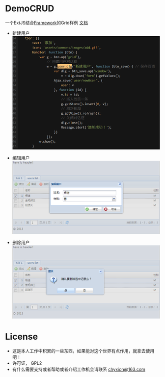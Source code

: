 DemoCRUD
========

一个ExtJS结合[Framework](https://github.com/chyxion/Framework)的Grid样例
[文档](https://github.com/chyxion/DemoCRUD/raw/master/doc.pdf)

* 新建用户
![新建用户](https://github.com/chyxion/DemoCRUD/raw/master/new.png)

* 编辑用户
![编辑用户](https://github.com/chyxion/DemoCRUD/raw/master/edit.png)

* 删除用户
![删除用户](https://github.com/chyxion/DemoCRUD/raw/master/delete.png)

License
==================================

* 这是本人工作中积累的一些东西，如果能对这个世界有点作用，就拿去使用吧！
* 许可证， GPL2 
* 有什么需要支持或者帮助或者介绍工作机会请联系 chyxion@163.com
